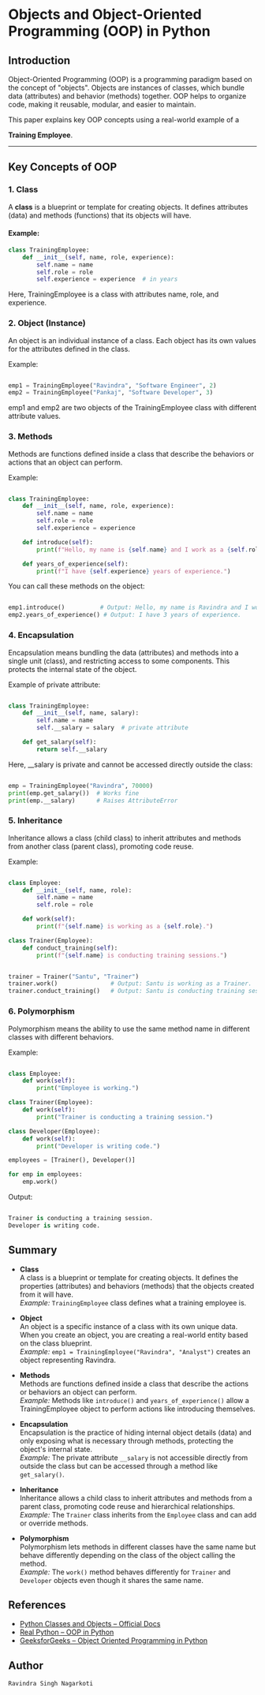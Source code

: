 # Objects and Object-Oriented Programming (OOP) in Python

## Introduction

Object-Oriented Programming (OOP) is a programming paradigm based on the concept of "objects". Objects are instances of classes, which bundle data (attributes) and behavior (methods) together. OOP helps to organize code, making it reusable, modular, and easier to maintain.

This paper explains key OOP concepts using a real-world example of a 

**Training Employee**.

---

## Key Concepts of OOP

### 1. Class

A **class** is a blueprint or template for creating objects. It defines attributes (data) and methods (functions) that its objects will have.

#### Example:

```python
class TrainingEmployee:
    def __init__(self, name, role, experience):
        self.name = name
        self.role = role
        self.experience = experience  # in years
```
Here, TrainingEmployee is a class with attributes name, role, and experience.

### 2. Object (Instance)
An object is an individual instance of a class. Each object has its own values for the attributes defined in the class.

Example:
```python

emp1 = TrainingEmployee("Ravindra", "Software Engineer", 2)
emp2 = TrainingEmployee("Pankaj", "Software Developer", 3)
```
emp1 and emp2 are two objects of the TrainingEmployee class with different attribute values.

### 3. Methods
Methods are functions defined inside a class that describe the behaviors or actions that an object can perform.

Example:
```python

class TrainingEmployee:
    def __init__(self, name, role, experience):
        self.name = name
        self.role = role
        self.experience = experience

    def introduce(self):
        print(f"Hello, my name is {self.name} and I work as a {self.role}.")

    def years_of_experience(self):
        print(f"I have {self.experience} years of experience.")
```
You can call these methods on the object:

```python

emp1.introduce()          # Output: Hello, my name is Ravindra and I work as a Software Engineer.
emp2.years_of_experience() # Output: I have 3 years of experience.
```
### 4. Encapsulation
Encapsulation means bundling the data (attributes) and methods into a single unit (class), and restricting access to some components. This protects the internal state of the object.

Example of private attribute:

```python

class TrainingEmployee:
    def __init__(self, name, salary):
        self.name = name
        self.__salary = salary  # private attribute

    def get_salary(self):
        return self.__salary
```
Here, __salary is private and cannot be accessed directly outside the class:

```python

emp = TrainingEmployee("Ravindra", 70000)
print(emp.get_salary())  # Works fine
print(emp.__salary)      # Raises AttributeError
```
### 5. Inheritance
Inheritance allows a class (child class) to inherit attributes and methods from another class (parent class), promoting code reuse.

Example:

```python

class Employee:
    def __init__(self, name, role):
        self.name = name
        self.role = role

    def work(self):
        print(f"{self.name} is working as a {self.role}.")

class Trainer(Employee):
    def conduct_training(self):
        print(f"{self.name} is conducting training sessions.")
```
```python

trainer = Trainer("Santu", "Trainer")
trainer.work()               # Output: Santu is working as a Trainer.
trainer.conduct_training()   # Output: Santu is conducting training sessions.
```
### 6. Polymorphism
Polymorphism means the ability to use the same method name in different classes with different behaviors.

Example:

```python

class Employee:
    def work(self):
        print("Employee is working.")

class Trainer(Employee):
    def work(self):
        print("Trainer is conducting a training session.")

class Developer(Employee):
    def work(self):
        print("Developer is writing code.")

employees = [Trainer(), Developer()]

for emp in employees:
    emp.work()
```
Output:

```python

Trainer is conducting a training session.
Developer is writing code.
```
## Summary
- **Class**  
  A class is a blueprint or template for creating objects. It defines the properties (attributes) and behaviors (methods) that the objects created from it will have.  
  *Example:* `TrainingEmployee` class defines what a training employee is.

- **Object**  
  An object is a specific instance of a class with its own unique data. When you create an object, you are creating a real-world entity based on the class blueprint.  
  *Example:* `emp1 = TrainingEmployee("Ravindra", "Analyst")` creates an object representing Ravindra.

- **Methods**  
  Methods are functions defined inside a class that describe the actions or behaviors an object can perform.  
  *Example:* Methods like `introduce()` and `years_of_experience()` allow a TrainingEmployee object to perform actions like introducing themselves.

- **Encapsulation**  
  Encapsulation is the practice of hiding internal object details (data) and only exposing what is necessary through methods, protecting the object's internal state.  
  *Example:* The private attribute `__salary` is not accessible directly from outside the class but can be accessed through a method like `get_salary()`.

- **Inheritance**  
  Inheritance allows a child class to inherit attributes and methods from a parent class, promoting code reuse and hierarchical relationships.  
  *Example:* The `Trainer` class inherits from the `Employee` class and can add or override methods.

- **Polymorphism**  
  Polymorphism lets methods in different classes have the same name but behave differently depending on the class of the object calling the method.  
  *Example:* The `work()` method behaves differently for `Trainer` and `Developer` objects even though it shares the same name.

## References
- [Python Classes and Objects – Official Docs](https://docs.python.org/3/tutorial/classes.html)
- [Real Python – OOP in Python](https://realpython.com/python3-object-oriented-programming/)
- [GeeksforGeeks – Object Oriented Programming in Python](https://www.geeksforgeeks.org/python-object-oriented-programming/)


## Author

```
Ravindra Singh Nagarkoti
```